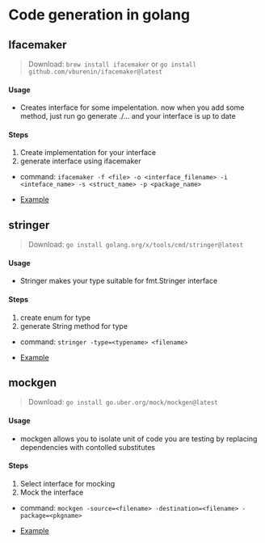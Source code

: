 # Code generation in golang

## Ifacemaker

> Download: `brew install ifacemaker` or `go install github.com/vburenin/ifacemaker@latest`

#### Usage
- Creates interface for some impelentation. now when you add some method, just run go generate ./... and your interface is up to date

#### Steps
1. Create implementation for your interface
2. generate interface using ifacemaker

- command: `ifacemaker -f <file> -o <interface_filename> -i <inteface_name> -s <struct_name> -p <package_name>`

- [Example](./ifmaker)

## stringer

> Download: `go install golang.org/x/tools/cmd/stringer@latest`

#### Usage
- Stringer makes your type suitable for fmt.Stringer interface

#### Steps
1. create enum for type
2. generate String method for type

- command: `stringer -type=<typename> <filename>`

- [Example](./stringer/)

## mockgen

> Download: `go install go.uber.org/mock/mockgen@latest`

#### Usage
- mockgen allows you to isolate unit of code you are testing by replacing dependencies with contolled substitutes

#### Steps
1. Select interface for mocking
2. Mock the interface

- command: `mockgen -source=<filename> -destination=<filename> -package=<pkgname>`

- [Example](./mockgen/)
